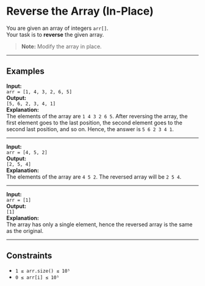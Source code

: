 # Reverse the Array (In-Place)

You are given an array of integers `arr[]`.  
Your task is to **reverse** the given array.

> **Note:** Modify the array in place.

---

## Examples

**Input:**  
`arr = [1, 4, 3, 2, 6, 5]`  
**Output:**  
`[5, 6, 2, 3, 4, 1]`  
**Explanation:**  
The elements of the array are `1 4 3 2 6 5`. After reversing the array, the first element goes to the last position, the second element goes to the second last position, and so on. Hence, the answer is `5 6 2 3 4 1`.

---

**Input:**  
`arr = [4, 5, 2]`  
**Output:**  
`[2, 5, 4]`  
**Explanation:**  
The elements of the array are `4 5 2`. The reversed array will be `2 5 4`.

---

**Input:**  
`arr = [1]`  
**Output:**  
`[1]`  
**Explanation:**  
The array has only a single element, hence the reversed array is the same as the original.

---

## Constraints

- `1 ≤ arr.size() ≤ 10⁵`  
- `0 ≤ arr[i] ≤ 10⁵`